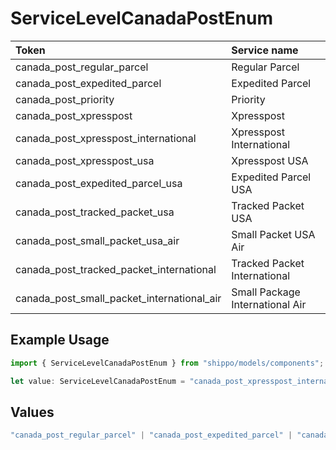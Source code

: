 # ServiceLevelCanadaPostEnum

|Token | Service name|
|:---|:---|
| canada_post_regular_parcel | Regular Parcel|
| canada_post_expedited_parcel | Expedited Parcel|
| canada_post_priority | Priority|
| canada_post_xpresspost | Xpresspost|
| canada_post_xpresspost_international | Xpresspost International|
| canada_post_xpresspost_usa | Xpresspost USA|
| canada_post_expedited_parcel_usa | Expedited Parcel USA|
| canada_post_tracked_packet_usa | Tracked Packet USA|
| canada_post_small_packet_usa_air | Small Packet USA Air|
| canada_post_tracked_packet_international | Tracked Packet International|
| canada_post_small_packet_international_air | Small Package International Air|


## Example Usage

```typescript
import { ServiceLevelCanadaPostEnum } from "shippo/models/components";

let value: ServiceLevelCanadaPostEnum = "canada_post_xpresspost_international";
```

## Values

```typescript
"canada_post_regular_parcel" | "canada_post_expedited_parcel" | "canada_post_priority" | "canada_post_xpresspost" | "canada_post_xpresspost_international" | "canada_post_xpresspost_usa" | "canada_post_expedited_parcel_usa" | "canada_post_tracked_packet_usa" | "canada_post_small_packet_usa_air" | "canada_post_tracked_packet_international" | "canada_post_small_packet_international_air"
```